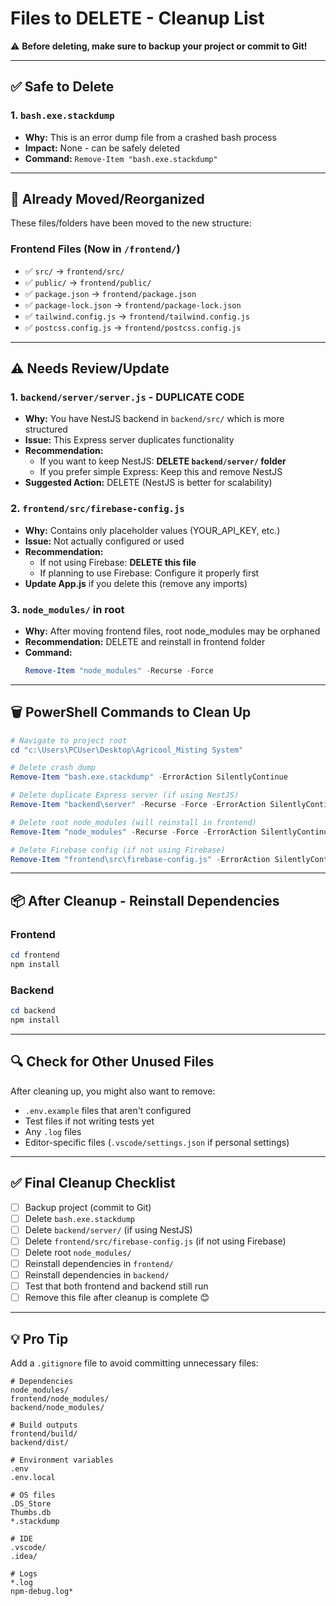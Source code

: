 # Files to DELETE - Cleanup List

⚠️ **Before deleting, make sure to backup your project or commit to Git!**

---

## ✅ Safe to Delete

### 1. `bash.exe.stackdump`
- **Why:** This is an error dump file from a crashed bash process
- **Impact:** None - can be safely deleted
- **Command:** `Remove-Item "bash.exe.stackdump"`

---

## 🔄 Already Moved/Reorganized

These files/folders have been moved to the new structure:

### Frontend Files (Now in `/frontend/`)
- ✅ `src/` → `frontend/src/`
- ✅ `public/` → `frontend/public/`
- ✅ `package.json` → `frontend/package.json`
- ✅ `package-lock.json` → `frontend/package-lock.json`
- ✅ `tailwind.config.js` → `frontend/tailwind.config.js`
- ✅ `postcss.config.js` → `frontend/postcss.config.js`

---

## ⚠️ Needs Review/Update

### 1. `backend/server/server.js` - DUPLICATE CODE
- **Why:** You have NestJS backend in `backend/src/` which is more structured
- **Issue:** This Express server duplicates functionality
- **Recommendation:** 
  - If you want to keep NestJS: **DELETE `backend/server/` folder**
  - If you prefer simple Express: Keep this and remove NestJS
- **Suggested Action:** DELETE (NestJS is better for scalability)

### 2. `frontend/src/firebase-config.js`
- **Why:** Contains only placeholder values (YOUR_API_KEY, etc.)
- **Issue:** Not actually configured or used
- **Recommendation:**
  - If not using Firebase: **DELETE this file**
  - If planning to use Firebase: Configure it properly first
- **Update App.js** if you delete this (remove any imports)

### 3. `node_modules/` in root
- **Why:** After moving frontend files, root node_modules may be orphaned
- **Recommendation:** DELETE and reinstall in frontend folder
- **Command:** 
  ```powershell
  Remove-Item "node_modules" -Recurse -Force
  ```

---

## 🗑️ PowerShell Commands to Clean Up

```powershell
# Navigate to project root
cd "c:\Users\PCUser\Desktop\Agricool_Misting System"

# Delete crash dump
Remove-Item "bash.exe.stackdump" -ErrorAction SilentlyContinue

# Delete duplicate Express server (if using NestJS)
Remove-Item "backend\server" -Recurse -Force -ErrorAction SilentlyContinue

# Delete root node_modules (will reinstall in frontend)
Remove-Item "node_modules" -Recurse -Force -ErrorAction SilentlyContinue

# Delete Firebase config (if not using Firebase)
Remove-Item "frontend\src\firebase-config.js" -ErrorAction SilentlyContinue
```

---

## 📦 After Cleanup - Reinstall Dependencies

### Frontend
```powershell
cd frontend
npm install
```

### Backend
```powershell
cd backend
npm install
```

---

## 🔍 Check for Other Unused Files

After cleaning up, you might also want to remove:

- `.env.example` files that aren't configured
- Test files if not writing tests yet
- Any `.log` files
- Editor-specific files (`.vscode/settings.json` if personal settings)

---

## ✅ Final Cleanup Checklist

- [ ] Backup project (commit to Git)
- [ ] Delete `bash.exe.stackdump`
- [ ] Delete `backend/server/` (if using NestJS)
- [ ] Delete `frontend/src/firebase-config.js` (if not using Firebase)
- [ ] Delete root `node_modules/`
- [ ] Reinstall dependencies in `frontend/`
- [ ] Reinstall dependencies in `backend/`
- [ ] Test that both frontend and backend still run
- [ ] Remove this file after cleanup is complete 😊

---

## 💡 Pro Tip

Add a `.gitignore` file to avoid committing unnecessary files:

```gitignore
# Dependencies
node_modules/
frontend/node_modules/
backend/node_modules/

# Build outputs
frontend/build/
backend/dist/

# Environment variables
.env
.env.local

# OS files
.DS_Store
Thumbs.db
*.stackdump

# IDE
.vscode/
.idea/

# Logs
*.log
npm-debug.log*
```
